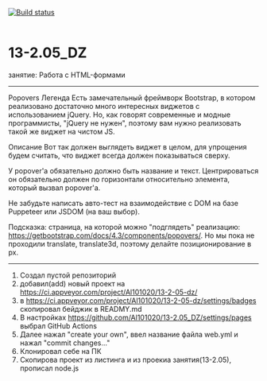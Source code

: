 [![Build status](https://ci.appveyor.com/api/projects/status/qaohysnffdwi7h2o?svg=true)](https://ci.appveyor.com/project/Al101020/13-2-05-dz)
<br><br>

# 13-2.05_DZ
занятие: Работа с HTML-формами

------------------------------------------------------------------------------------
Popovers
Легенда
Есть замечательный фреймворк Bootstrap, в котором реализовано достаточно много интересных виджетов с использованием jQuery. Но, как говорят современные и модные программисты, "jQuery не нужен", поэтому вам нужно реализовать такой же виджет на чистом JS.

Описание
Вот так должен выглядеть виджет в целом, для упрощения будем считать, что виджет всегда должен показываться сверху.



У popover'а обязательно должно быть название и текст. Центрироваться он обязательно должен по горизонтали относительно элемента, который вызвал popover'а.

Не забудьте написать авто-тест на взаимодействие с DOM на базе Puppeteer или JSDOM (на ваш выбор).

Подсказка: страница, на которой можно "подглядеть" реализацию: https://getbootstrap.com/docs/4.3/components/popovers/. Но мы пока не проходили translate, translate3d, поэтому делайте позиционирование в px.

------------------------------------------------------------------------------------
1. Создал пустой репозиторий
2. добавил(add) новый проект на https://ci.appveyor.com/project/Al101020/13-2-05-dz/
3. в https://ci.appveyor.com/project/Al101020/13-2-05-dz/settings/badges скопировал бейджик в READMY.md
4. В настройках https://github.com/Al101020/13-2.05_DZ/settings/pages выбрал GitHub Actions
5. Далее нажал "create your own", ввел название файла web.yml и нажал "commit changes..."
6. Клонировал себе на ПК
7. Скопирова проект из листинга и из проекиа занятия(13-2.05), прописал node.js

